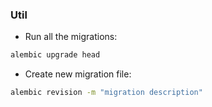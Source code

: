 ### Util

- Run all the migrations:
```bash
alembic upgrade head  
```

- Create new migration file:
```bash
alembic revision -m "migration description"
```

